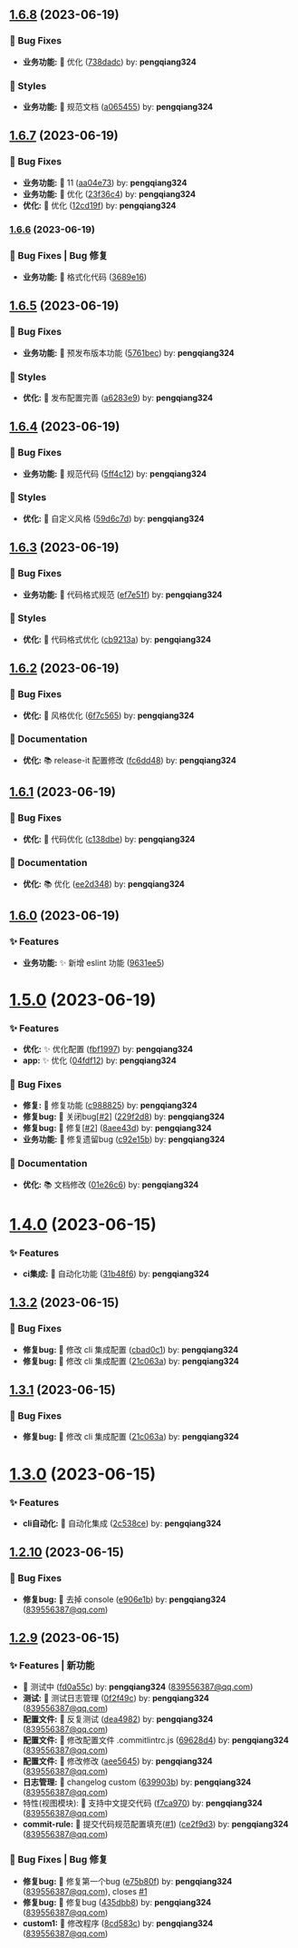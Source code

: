 

## [1.6.8](https://github.com/pengqiang324/application-theme-plus/compare/1.6.7...1.6.8) (2023-06-19)


### 🐛 Bug Fixes

* **业务功能:** 🧩 优化 ([738dadc](https://github.com/pengqiang324/application-theme-plus/commit/738dadc)) by: **pengqiang324**


### 💄 Styles

* **业务功能:** 🎨 规范文档 ([a065455](https://github.com/pengqiang324/application-theme-plus/commit/a065455)) by: **pengqiang324**

## [1.6.7](https://github.com/pengqiang324/application-theme-plus/compare/1.6.6...1.6.7) (2023-06-19)


### 🐛 Bug Fixes

* **业务功能:** 🧩 11 ([aa04e73](https://github.com/pengqiang324/application-theme-plus/commit/aa04e73)) by: **pengqiang324**
* **业务功能:** 🧩 优化 ([23f36c4](https://github.com/pengqiang324/application-theme-plus/commit/23f36c4)) by: **pengqiang324**
* **优化:** 🧩 优化 ([12cd19f](https://github.com/pengqiang324/application-theme-plus/commit/12cd19f)) by: **pengqiang324**

### [1.6.6](https://github.com/pengqiang324/application-theme-plus/compare/1.6.5...1.6.6) (2023-06-19)


### 🐛 Bug Fixes | Bug 修复

* **业务功能:** 🧩 格式化代码 ([3689e16](https://github.com/pengqiang324/application-theme-plus/commit/3689e164986bd417847beefcd3586e4a667f0edc))

## [1.6.5](https://github.com/pengqiang324/application-theme-plus/compare/1.6.4...1.6.5) (2023-06-19)


### 🐛 Bug Fixes

* **业务功能:** 🧩 预发布版本功能 ([5761bec](https://github.com/pengqiang324/application-theme-plus/commit/5761bec)) by: **pengqiang324**


### 💄 Styles

* **优化:** 🎨 发布配置完善 ([a6283e9](https://github.com/pengqiang324/application-theme-plus/commit/a6283e9)) by: **pengqiang324**

## [1.6.4](https://github.com/pengqiang324/application-theme-plus/compare/1.6.3...1.6.4) (2023-06-19)


### 🐛 Bug Fixes

* **业务功能:** 🧩 规范代码 ([5ff4c12](https://github.com/pengqiang324/application-theme-plus/commit/5ff4c12)) by: **pengqiang324**


### 💄 Styles

* **优化:** 🎨 自定义风格 ([59d6c7d](https://github.com/pengqiang324/application-theme-plus/commit/59d6c7d)) by: **pengqiang324**

## [1.6.3](https://github.com/pengqiang324/application-theme-plus/compare/1.6.2...1.6.3) (2023-06-19)


### 🐛 Bug Fixes

* **业务功能:** 🧩 代码格式规范 ([ef7e51f](https://github.com/pengqiang324/application-theme-plus/commit/ef7e51f)) by: **pengqiang324**


### 💄 Styles

* **优化:** 🎨 代码格式优化 ([cb9213a](https://github.com/pengqiang324/application-theme-plus/commit/cb9213a)) by: **pengqiang324**

## [1.6.2](https://github.com/pengqiang324/application-theme-plus/compare/1.6.1...1.6.2) (2023-06-19)


### 🐛 Bug Fixes

* **优化:** 🧩 风格优化 ([6f7c565](https://github.com/pengqiang324/application-theme-plus/commit/6f7c565)) by: **pengqiang324**


### 📝 Documentation

* **优化:** 📚 release-it 配置修改 ([fc6dd48](https://github.com/pengqiang324/application-theme-plus/commit/fc6dd48)) by: **pengqiang324**

## [1.6.1](https://github.com/pengqiang324/application-theme-plus/compare/1.6.0...1.6.1) (2023-06-19)


### 🐛 Bug Fixes

* **优化:** 🧩 代码优化 ([c138dbe](https://github.com/pengqiang324/application-theme-plus/commit/c138dbe)) by: **pengqiang324**


### 📝 Documentation

* **优化:** 📚 优化 ([ee2d348](https://github.com/pengqiang324/application-theme-plus/commit/ee2d348)) by: **pengqiang324**

## [1.6.0](https://github.com/pengqiang324/application-theme-plus/compare/1.5.0...1.6.0) (2023-06-19)


### ✨ Features

* **业务功能:** ✨ 新增 eslint 功能 ([9631ee5](https://github.com/pengqiang324/application-theme-plus/commit/9631ee5c89873406c175a4dbbc6e028727395fde))

# [1.5.0](https://github.com/pengqiang324/application-theme-plus/compare/1.4.0...1.5.0) (2023-06-19)


### ✨ Features

* **优化:** ✨ 优化配置 ([fbf1997](https://github.com/pengqiang324/application-theme-plus/commit/fbf1997)) by: **pengqiang324**
* **app:** ✨ 优化 ([04fdf12](https://github.com/pengqiang324/application-theme-plus/commit/04fdf12)) by: **pengqiang324**


### 🐛 Bug Fixes

* **修复:** 🧩 修复功能 ([c988825](https://github.com/pengqiang324/application-theme-plus/commit/c988825)) by: **pengqiang324**
* **修复bug:** 🧩 关闭bug[[#2](https://github.com/pengqiang324/application-theme-plus/issues/2)] ([229f2d8](https://github.com/pengqiang324/application-theme-plus/commit/229f2d8)) by: **pengqiang324**
* **修复bug:** 🧩 修复[[#2](https://github.com/pengqiang324/application-theme-plus/issues/2)] ([8aee43d](https://github.com/pengqiang324/application-theme-plus/commit/8aee43d)) by: **pengqiang324**
* **业务功能:** 🧩 修复遗留bug ([c92e15b](https://github.com/pengqiang324/application-theme-plus/commit/c92e15b)) by: **pengqiang324**


### 📝 Documentation

* **优化:** 📚 文档修改 ([01e26c6](https://github.com/pengqiang324/application-theme-plus/commit/01e26c6)) by: **pengqiang324**

# [1.4.0](https://github.com/pengqiang324/application-theme-plus/compare/1.3.2...1.4.0) (2023-06-15)


### ✨ Features

* **ci集成:** 🚀 自动化功能 ([31b48f6](https://github.com/pengqiang324/application-theme-plus/commit/31b48f6)) by: **pengqiang324**

## [1.3.2](https://github.com/pengqiang324/application-theme-plus/compare/1.3.0...1.3.2) (2023-06-15)


### 🐛 Bug Fixes

* **修复bug:** 🧩 修改 cli 集成配置 ([cbad0c1](https://github.com/pengqiang324/application-theme-plus/commit/cbad0c1)) by: **pengqiang324**
* **修复bug:** 🧩 修改 cli 集成配置 ([21c063a](https://github.com/pengqiang324/application-theme-plus/commit/21c063a)) by: **pengqiang324**

## [1.3.1](https://github.com/pengqiang324/application-theme-plus/compare/1.3.0...1.3.1) (2023-06-15)


### 🐛 Bug Fixes

* **修复bug:** 🧩 修改 cli 集成配置 ([21c063a](https://github.com/pengqiang324/application-theme-plus/commit/21c063a)) by: **pengqiang324**

# [1.3.0](https://github.com/pengqiang324/application-theme-plus/compare/1.2.10...1.3.0) (2023-06-15)


### ✨ Features

* **cli自动化:** 🚀 自动化集成 ([2c538ce](https://github.com/pengqiang324/application-theme-plus/commit/2c538ce)) by: **pengqiang324**

## [1.2.10](https://github.com/pengqiang324/application-theme-plus/compare/1.2.9...1.2.10) (2023-06-15)


### 🐛 Bug Fixes

* **修复bug:** 🧩 去掉 console ([e906e1b](https://github.com/pengqiang324/application-theme-plus/commit/e906e1b)) by: **pengqiang324** (839556387@qq.com)

## [1.2.9](https://github.com/pengqiang324/application-theme-plus/compare/f7ca970...1.2.9) (2023-06-15)


### ✨ Features | 新功能

* 🚀 测试中 ([fd0a55c](https://github.com/pengqiang324/application-theme-plus/commit/fd0a55c)) by: **pengqiang324** (839556387@qq.com)
* **测试:** 🚀 测试日志管理 ([0f2f49c](https://github.com/pengqiang324/application-theme-plus/commit/0f2f49c)) by: **pengqiang324** (839556387@qq.com)
* **配置文件:** 🚀 反复测试 ([dea4982](https://github.com/pengqiang324/application-theme-plus/commit/dea4982)) by: **pengqiang324** (839556387@qq.com)
* **配置文件:** 🚀 修改配置文件 .commitlintrc.js ([69628d4](https://github.com/pengqiang324/application-theme-plus/commit/69628d4)) by: **pengqiang324** (839556387@qq.com)
* **配置文件:** 🚀 修改修改 ([aee5645](https://github.com/pengqiang324/application-theme-plus/commit/aee5645)) by: **pengqiang324** (839556387@qq.com)
* **日志管理:** 🚀 changelog custom ([639903b](https://github.com/pengqiang324/application-theme-plus/commit/639903b)) by: **pengqiang324** (839556387@qq.com)
* 特性(视图模块): 🚀 支持中文提交代码 ([f7ca970](https://github.com/pengqiang324/application-theme-plus/commit/f7ca970)) by: **pengqiang324** (839556387@qq.com)
* **commit-rule:** 🚀 提交代码规范配置填充([#1](https://github.com/pengqiang324/application-theme-plus/issues/1)) ([ce2f9d3](https://github.com/pengqiang324/application-theme-plus/commit/ce2f9d3)) by: **pengqiang324** (839556387@qq.com)


### 🐛 Bug Fixes | Bug 修复

* **修复bug:** 🧩 修复第一个bug ([e75b80f](https://github.com/pengqiang324/application-theme-plus/commit/e75b80f)) by: **pengqiang324** (839556387@qq.com), closes [#1](https://github.com/pengqiang324/application-theme-plus/issues/1)
* **修复bug:** 🧩 修复bug ([435dbb8](https://github.com/pengqiang324/application-theme-plus/commit/435dbb8)) by: **pengqiang324** (839556387@qq.com)
* **custom1:** 🧩 修改程序 ([8cd583c](https://github.com/pengqiang324/application-theme-plus/commit/8cd583c)) by: **pengqiang324** (839556387@qq.com)